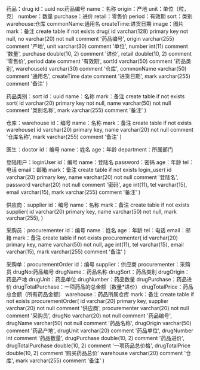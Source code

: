 药品：drug
	id：uuid
	no:药品编号
	name：名称
	origin：产地
	unit：单位（粒，克）
	number：数量
	purchase：进价
	retail：零售价
	period：有效期
	sort：类别
	warehouse:仓库
	commonName:通用名
	createTime:进货日期
	image：图片  
	mark：备注
create table if not exists drug(
	id varchar(128) primary key not null,
	no varchar(20) not null comment '药品编号',
	origin varchar(255) comment '产地',
	unit varchar(30) comment '单位',
	number int(11) comment '数量',
	purchase double(10, 2) comment '进价',
	retail double(10, 2) comment '零售价',
	period date comment '有效期',
	sortId varchar(50) comment '药品类别',
	warehouseId varchar(30) comment '仓库',
	commonName varchar(50) comment '通用名',
	createTime date comment '进货日期',
	mark varchar(255) comment '备注'
)

药品类别：sort
	id：uuid
	name：名称
	mark：备注
create table if not exists sort(
	id varchar(20) primary key not null,
	name varchar(50) not null comment '类别名称',
	mark varchar(255) comment '备注'
)

仓库：warehouse
	id：编号
	name：名称
	mark：备注
create table if not exists warehouse(
	id varchar(20) primary key,
	name varchar(20) not null comment '仓库名称',
	mark varchar(255) comment '备注'
)

医生：doctor
	id：编号
	name：姓名
	age：年龄
	department：所属部门

登陆用户：loginUser
	id：编号
	name：登陆名
	password：密码
	age：年龄
	tel：电话
	email：邮箱
	mark：备注
create table if not exists login_user(
	id varchar(20) primary key,
	name varchar(20) not null comment '登陆名',
	password varchar(20) not null comment '密码',
	age int(11),
	tel varchar(15),
	email varchar(15),
	mark varchar(255) comment '备注'
)

供应商：supplier
	id：编号
	name：名称
	mark：备注
create table if not exists supplier(
	id varchar(20) primary key,
	name varchar(50) not null,
	mark varchar(255),
)

采购员：procurementer
	id：编号
	name：姓名
	age：年龄
	tel：电话
	email：邮箱
	mark：备注
create table if not exists procurementer(
	id varchar(20) primary key,
	name varchar(50) not null,
	age int(11),
	tel varchar(15),
	email varchar(15),
	mark varchar(255) comment '备注'
)

采购单：procurementOrder
	id：编号
	supplier：供应商
	procurementer：采购员
	drugNo:药品编号
	drugName：药品名称
	drugSort：药品类别
	drugOrigin：药品产地
	drugUnit：药品单位
	drugNumber：药品数量
	drugPurchase：药品进价
	drugTotalPurchase：一项药品的总金额（数量*进价）
	drugTotalPrice：药品总金额（所有药品金额）
	warehouse：药品所属仓库
	mark：备注
create table if not exists procurementOrder(
	id varchar(20) primary key,
	supplier varchar(20) not null comment '供应商',
	procurementer varchar(20) not null comment '采购员',
	drugNo varchar(20) not null comment '药品编号',
	drugName varchar(50) not null comment '药品名称',
	drugOrigin varchar(50) comment '药品产地',
	drugUnit varchar(20) comment '药品单位',
	drugNumber int comment '药品数量',
	drugPurchase double(10, 2) comment '药品进价',
	drugTotalPurchase double(10, 2) comment '一项药品总价格',
	drugTotalPrice double(10, 2) comment '购买药品总价'
	warehouse varchar(20) comment '仓库',
	mark varchar(255) comment '备注'
)
